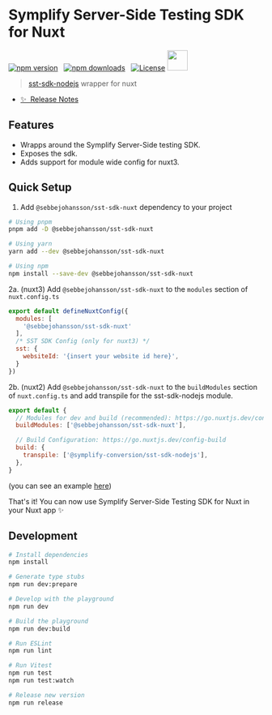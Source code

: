 <!--
Get your module up and running quickly.

Find and replace all on all files (CMD+SHIFT+F):
- Name: Symplify Server-Side Testing SDK for Nuxt
- Package name: @sebbejohansson/sst-sdk-nuxt
- Description: sst-sdk wrapper for nuxt
-->

# Symplify Server-Side Testing SDK for Nuxt

[![npm version][npm-version-src]][npm-version-href]&nbsp;&nbsp;&nbsp;[![npm downloads][npm-downloads-src]][npm-downloads-href]&nbsp;&nbsp;&nbsp;[![License][license-src]][license-href]
<a href="https://www.buymeacoffee.com/sebbejohansson"><img src="https://img.buymeacoffee.com/button-api/?text=Buy me a Monster&emoji=🐉&slug=sebbejohansson&button_colour=000000&font_colour=48e704&font_family=Bree&outline_colour=48e704&coffee_colour=48e704" height="40px"/></a>

> [sst-sdk-nodejs](https://github.com/SymplifyConversion/sst-sdk-nodejs) wrapper for nuxt

- [✨ &nbsp;Release Notes](/CHANGELOG.md)
<!-- - [📖 &nbsp;Documentation](https://example.com) -->

## Features

<!-- Highlight some of the features your module provide here -->
- Wrapps around the Symplify Server-Side testing SDK.
- Exposes the sdk.
- Adds support for module wide config for nuxt3.

## Quick Setup

1. Add `@sebbejohansson/sst-sdk-nuxt` dependency to your project

```bash
# Using pnpm
pnpm add -D @sebbejohansson/sst-sdk-nuxt

# Using yarn
yarn add --dev @sebbejohansson/sst-sdk-nuxt

# Using npm
npm install --save-dev @sebbejohansson/sst-sdk-nuxt
```

2a. (nuxt3) Add `@sebbejohansson/sst-sdk-nuxt` to the `modules` section of `nuxt.config.ts`

```js
export default defineNuxtConfig({
  modules: [
    '@sebbejohansson/sst-sdk-nuxt'
  ],
  /* SST SDK Config (only for nuxt3) */
  sst: {
    websiteId: '{insert your website id here}',
  }
})
```

2b. (nuxt2) Add `@sebbejohansson/sst-sdk-nuxt` to the `buildModules` section of `nuxt.config.ts` and add transpile for the sst-sdk-nodejs module.

```js
export default {
  // Modules for dev and build (recommended): https://go.nuxtjs.dev/config-modules
  buildModules: ['@sebbejohansson/sst-sdk-nuxt'],

  // Build Configuration: https://go.nuxtjs.dev/config-build
  build: {
    transpile: ['@symplify-conversion/sst-sdk-nodejs'],
  },
}
```
(you can see an example [here](https://stackblitz.com/edit/nuxt-starter-zlf6jp?file=package.json,nuxt.config.js,pages%2Findex.vue))

That's it! You can now use Symplify Server-Side Testing SDK for Nuxt in your Nuxt app ✨

## Development

```bash
# Install dependencies
npm install

# Generate type stubs
npm run dev:prepare

# Develop with the playground
npm run dev

# Build the playground
npm run dev:build

# Run ESLint
npm run lint

# Run Vitest
npm run test
npm run test:watch

# Release new version
npm run release
```

<!-- Badges -->
[npm-version-src]: https://img.shields.io/npm/v/@sebbejohansson/sst-sdk-nuxt/latest.svg?style=flat&colorA=18181B&colorB=28CF8D
[npm-version-href]: https://npmjs.com/package/@sebbejohansson/sst-sdk-nuxt

[npm-downloads-src]: https://img.shields.io/npm/dm/@sebbejohansson/sst-sdk-nuxt.svg?style=flat&colorA=18181B&colorB=28CF8D
[npm-downloads-href]: https://npmjs.com/package/@sebbejohansson/sst-sdk-nuxt

[license-src]: https://img.shields.io/npm/l/@sebbejohansson/sst-sdk-nuxt.svg?style=flat&colorA=18181B&colorB=28CF8D
[license-href]: https://npmjs.com/package/@sebbejohansson/sst-sdk-nuxt
